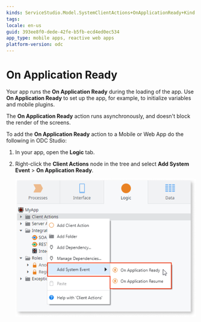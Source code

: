 ```yaml
---
kinds: ServiceStudio.Model.SystemClientActions+OnApplicationReady+Kind
tags: 
locale: en-us
guid: 393ee8f0-dede-42fe-b5fb-ecd4ed0ec534
app_type: mobile apps, reactive web apps
platform-version: odc
---
```


# On Application Ready

Your app runs the **On Application Ready** during the loading of the app. Use **On Application Ready** to set up the app, for example, to initialize variables and mobile plugins.

The **On Application Ready** action runs asynchronously, and doesn't block the render of the screens.

To add the **On Application Ready** action to a Mobile or Web App do the following in ODC Studio:

1. In your app, open the **Logic** tab.

1. Right-click the **Client Actions** node in the tree and select **Add System Event** > **On Application Ready**.

    ![Systems Event in the context menu](images/ss-add-system-event-reactive.png)
